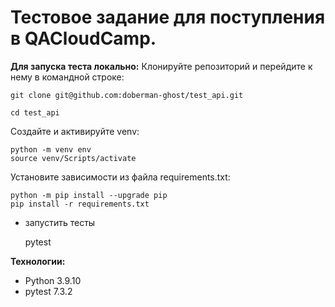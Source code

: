 # Тестовое задание для поступления в QACloudCamp.

**Для запуска теста локально:**
Клонируйте репозиторий и перейдите к нему в командной строке:

    git clone git@github.com:doberman-ghost/test_api.git

    cd test_api
Создайте и активируйте venv:

    python -m venv env
    source venv/Scripts/activate
Установите зависимости из файла requirements.txt:

    python -m pip install --upgrade pip
    pip install -r requirements.txt

- запустить тесты

    pytest



**Технологии:**
- Python 3.9.10
- pytest 7.3.2